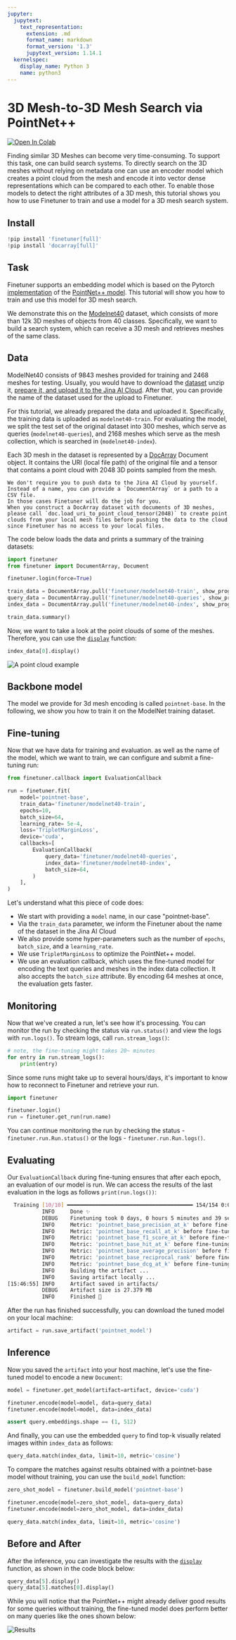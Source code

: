 ```yaml
---
jupyter:
  jupytext:
    text_representation:
      extension: .md
      format_name: markdown
      format_version: '1.3'
      jupytext_version: 1.14.1
  kernelspec:
    display_name: Python 3
    name: python3
---
```


<!-- #region id="C0RxIJmLkTGk" -->
# 3D Mesh-to-3D Mesh Search via PointNet++

<a href="https://colab.research.google.com/drive/1lIMDFkUVsWMshU-akJ_hwzBfJ37zLFzU?usp=sharing"><img alt="Open In Colab" src="https://colab.research.google.com/assets/colab-badge.svg"></a>

Finding similar 3D Meshes can become very time-consuming. To support this task, one can build search systems. To directly search on the 3D meshes without relying on metadata one can use an encoder model which creates a point cloud from the mesh and encode it into vector dense representations which can be compared to each other. To enable those models to detect the right attributes of a 3D mesh, this tutorial shows you how to use Finetuner to train and use a model for a 3D mesh search system.
<!-- #endregion -->

<!-- #region id="mk4gxLZnYJry" -->
## Install
<!-- #endregion -->

```python colab={"background_save": true} id="vDVkw65kkQcn"
!pip install 'finetuner[full]'
!pip install 'docarray[full]'
```

<!-- #region id="q7Bb9o5ZHSZ3" -->
## Task

Finetuner supports an embedding model which is based on the Pytorch [implementation](https://github.com/yanx27/Pointnet_Pointnet2_pytorch) of the [PointNet++ model](https://proceedings.neurips.cc/paper/2017/file/d8bf84be3800d12f74d8b05e9b89836f-Paper.pdf). This tutorial will show you how to train and use this model for 3D mesh search.

We demonstrate this on the [Modelnet40](https://modelnet.cs.princeton.edu/) dataset, which consists of more than 12k 3D meshes of objects from 40 classes.
Specifically, we want to build a search system, which can receive a 3D mesh and retrieves meshes of the same class.

<!-- #endregion -->

<!-- #region id="H1Yo3NuGP1Oi" -->
## Data

ModelNet40 consists of 9843 meshes provided for training and 2468 meshes for testing. Usually, you would have to download the [dataset](https://modelnet.cs.princeton.edu/) unzip it, [prepare it, and upload it to the Jina AI Cloud](https://finetuner.jina.ai/walkthrough/create-training-data/). After that, you can provide the name of the dataset used for the upload to Finetuner.

For this tutorial, we already prepared the data and uploaded it. Specifically, the training data is uploaded as `modelnet40-train`. For evaluating the model, we split the test set of the original dataset into 300 meshes, which serve as queries (`modelnet40-queries`), and 2168 meshes which serve as the mesh collection, which is searched in (`modelnet40-index`).

Each 3D mesh in the dataset is represented by a [DocArray](https://github.com/docarray/docarray) Document object. It contains the URI (local file path) of the original file and a tensor that contains a point cloud with 2048 3D points sampled from the mesh.

```{admonition} Push data to the cloud
We don't require you to push data to the Jina AI Cloud by yourself. Instead of a name, you can provide a `DocumentArray` or a path to a CSV file.
In those cases Finetuner will do the job for you.
When you construct a DocArray dataset with documents of 3D meshes, please call `doc.load_uri_to_point_cloud_tensor(2048)` to create point clouds from your local mesh files before pushing the data to the cloud since Finetuner has no access to your local files.
```

The code below loads the data and prints a summary of the training datasets:
<!-- #endregion -->

```python id="uTDreSwfYGOR"
import finetuner
from finetuner import DocumentArray, Document

finetuner.login(force=True)
```

```python id="Y-Um5gE8IORv"
train_data = DocumentArray.pull('finetuner/modelnet40-train', show_progress=True)
query_data = DocumentArray.pull('finetuner/modelnet40-queries', show_progress=True)
index_data = DocumentArray.pull('finetuner/modelnet40-index', show_progress=True)

train_data.summary()
```

<!-- #region id="r4cP95RzLybw" -->
Now, we want to take a look at the point clouds of some of the meshes. Therefore, you can use the [`display`](https://docarray.jina.ai/api/docarray.document/#docarray.document.Document.display) function:
<!-- #endregion -->

```python id="kCv455NPMD1O"
index_data[0].display()
```

<!-- #region id="XlttkaD5Omhk" -->
![A point cloud example](https://user-images.githubusercontent.com/6599259/208113813-bcf498d9-edf7-4496-a087-03bb783f3b70.png)
<!-- #endregion -->

<!-- #region id="B3I_QUeFT_V0" -->
## Backbone model

The model we provide for 3d mesh encoding is called `pointnet-base`. In the following, we show you how to train it on the ModelNet training dataset.
<!-- #endregion -->

<!-- #region id="lqg0eY9oknLL" -->
## Fine-tuning

Now that we have data for training and evaluation. as well as the name of the model, which we want to train, we can configure and submit a fine-tuning run:
<!-- #endregion -->

```python id="rR22MbgITp8M"
from finetuner.callback import EvaluationCallback

run = finetuner.fit(
    model='pointnet-base',
    train_data='finetuner/modelnet40-train',
    epochs=10,
    batch_size=64,
    learning_rate= 5e-4,
    loss='TripletMarginLoss',
    device='cuda',
    callbacks=[
        EvaluationCallback(
            query_data='finetuner/modelnet40-queries',
            index_data='finetuner/modelnet40-index',
            batch_size=64,
        )
    ],
)
```

<!-- #region id="ossT9LH1oh6K" -->
Let's understand what this piece of code does:

* We start with providing a `model` name, in our case "pointnet-base".
* Via the `train_data` parameter, we inform the Finetuner about the name of the dataset in the Jina AI Cloud
* We also provide some hyper-parameters such as the number of `epochs`, `batch_size`, and a `learning_rate`.
* We use `TripletMarginLoss` to optimize the PointNet++ model.
* We use an evaluation callback, which uses the fine-tuned model for encoding the text queries and meshes in the index data collection. It also accepts the `batch_size` attribute. By encoding 64 meshes at once, the evaluation gets faster.

<!-- #endregion -->

<!-- #region id="AsHsMJP6p7Co" -->
## Monitoring

Now that we've created a run, let's see how it's processing. You can monitor the run by checking the status via `run.status()` and view the logs with `run.logs()`. To stream logs, call `run.stream_logs()`:
<!-- #endregion -->

```python id="PCCRZ6PalsK3"
# note, the fine-tuning might takes 20~ minutes
for entry in run.stream_logs():
    print(entry)
```

<!-- #region id="zG7Uci-qqkzM" -->
Since some runs might take up to several hours/days, it's important to know how to reconnect to Finetuner and retrieve your run.

```python
import finetuner

finetuner.login()
run = finetuner.get_run(run.name)
```

You can continue monitoring the run by checking the status - `finetuner.run.Run.status()` or the logs - `finetuner.run.Run.logs()`.
<!-- #endregion -->

<!-- #region id="WgTrq9D5q0zc" -->
## Evaluating

Our `EvaluationCallback` during fine-tuning ensures that after each epoch, an evaluation of our model is run. We can access the results of the last evaluation in the logs as follows `print(run.logs())`:

```bash
  Training [10/10] ━━━━━━━━━━━━━━━━━━━━━━━━━━━━━━━━━━━━━━━━ 154/154 0:00:00 0:00:26 • loss: 0.001
           INFO     Done ✨                                                                                                                                            __main__.py:195
           DEBUG    Finetuning took 0 days, 0 hours 5 minutes and 39 seconds                                                                                           __main__.py:197
           INFO     Metric: 'pointnet_base_precision_at_k' before fine-tuning:  0.56533 after fine-tuning: 0.81100                                                        __main__.py:210
           INFO     Metric: 'pointnet_base_recall_at_k' before fine-tuning:  0.15467 after fine-tuning: 0.24175                                                           __main__.py:210
           INFO     Metric: 'pointnet_base_f1_score_at_k' before fine-tuning:  0.23209 after fine-tuning: 0.34774                                                         __main__.py:210
           INFO     Metric: 'pointnet_base_hit_at_k' before fine-tuning:  0.95667 after fine-tuning: 0.95333                                                              __main__.py:210
           INFO     Metric: 'pointnet_base_average_precision' before fine-tuning:  0.71027 after fine-tuning: 0.85515                                                     __main__.py:210
           INFO     Metric: 'pointnet_base_reciprocal_rank' before fine-tuning:  0.79103 after fine-tuning: 0.89103                                                       __main__.py:210
           INFO     Metric: 'pointnet_base_dcg_at_k' before fine-tuning:  4.71826 after fine-tuning: 6.41999                                                              __main__.py:210
           INFO     Building the artifact ...                                                                                                                          __main__.py:215
           INFO     Saving artifact locally ...                                                                                                                        __main__.py:237
[15:46:55] INFO     Artifact saved in artifacts/                                                                                                                       __main__.py:239
           DEBUG    Artifact size is 27.379 MB                                                                                                                         __main__.py:245
           INFO     Finished 🚀                                                                                                                                        __main__.py:246

```

<!-- #endregion -->

<!-- #region id="W4ZCKUOfq9oC" -->

After the run has finished successfully, you can download the tuned model on your local machine:
<!-- #endregion -->

```python id="K5UdKleiqd8m"
artifact = run.save_artifact('pointnet_model')
```

<!-- #region id="JU3uUVyirTE1" -->
## Inference

Now you saved the `artifact` into your host machine,
let's use the fine-tuned model to encode a new `Document`:
<!-- #endregion -->

```python id="rDGxi7kVq_sH"
model = finetuner.get_model(artifact=artifact, device='cuda')

finetuner.encode(model=model, data=query_data)
finetuner.encode(model=model, data=index_data)

assert query.embeddings.shape == (1, 512)
```

<!-- #region id="pfoc4YG4rrkI" -->
And finally, you can use the embedded `query` to find top-k visually related images within `index_data` as follows:
<!-- #endregion -->

```python id="_jGsSyedrsJp"
query_data.match(index_data, limit=10, metric='cosine')
```

<!-- #region id="xGAjr26o6j-n" -->
To compare the matches against results obtained with a pointnet-base model without training, you can use the `build_model` function:
<!-- #endregion -->

```python id="cChTjw3b6iXq"
zero_shot_model = finetuner.build_model('pointnet-base')

finetuner.encode(model=zero_shot_model, data=query_data)
finetuner.encode(model=zero_shot_model, data=index_data)

query_data.match(index_data, limit=10, metric='cosine')
```

<!-- #region id="CgZHPInNWWHn" -->
## Before and After

After the inference, you can investigate the results with the [`display`](https://docarray.jina.ai/api/docarray.document/#docarray.document.Document.display) function, as shown in the code block below:
<!-- #endregion -->

```python id="p37Ryip2dKoO"
query_data[5].display()
query_data[5].matches[0].display()
```

<!-- #region id="lybyfx6OdMJL" -->
While you will notice that the PointNet++ might already deliver good results for some queries without training, the fine-tuned model does perform better on many queries like the ones shown below:

![Results](https://user-images.githubusercontent.com/6599259/208681224-aa3263f2-326a-4c66-baf0-7fa1dbf594a2.png)


<!-- #endregion -->
